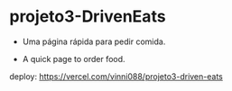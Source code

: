 # projeto3-DrivenEats

- Uma página rápida para pedir comida.

- A quick page to order food.

deploy: https://vercel.com/vinni088/projeto3-driven-eats
